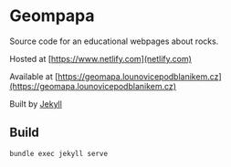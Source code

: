 # Geompapa

Source code for an educational webpages about rocks.
 
Hosted at [https://www.netlify.com](netlify.com)

Available at [https://geomapa.lounovicepodblanikem.cz](https://geomapa.lounovicepodblanikem.cz)

Built by [Jekyll](http://jekyllrb.com/)

## Build

    bundle exec jekyll serve
